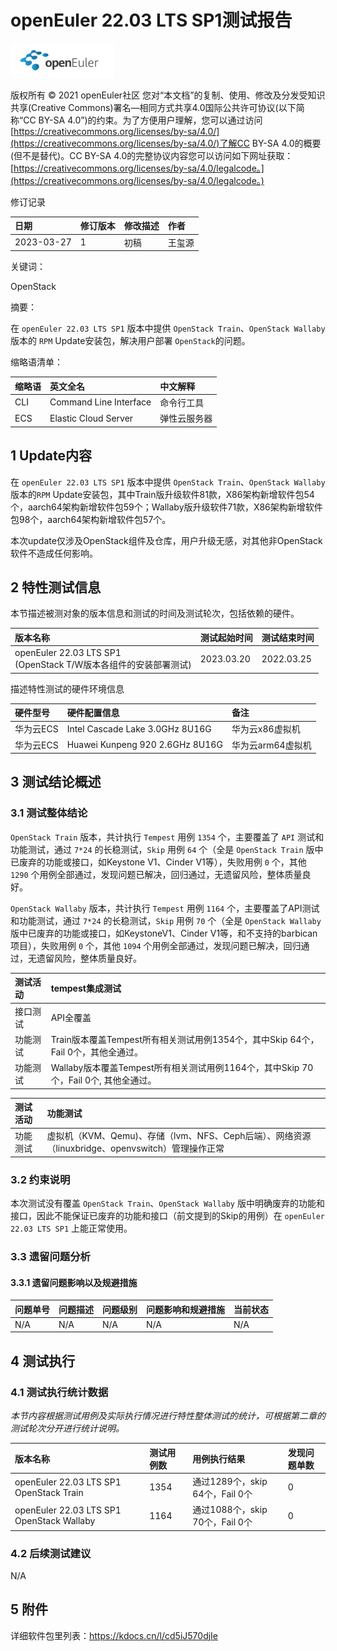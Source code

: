 # openEuler 22.03 LTS SP1测试报告

![openEuler ico](../../../images/openEuler.png)

版权所有 © 2021  openEuler社区
您对“本文档”的复制、使用、修改及分发受知识共享(Creative Commons)署名—相同方式共享4.0国际公共许可协议(以下简称“CC BY-SA 4.0”)的约束。为了方便用户理解，您可以通过访问[https://creativecommons.org/licenses/by-sa/4.0/](https://creativecommons.org/licenses/by-sa/4.0/)了解CC BY-SA 4.0的概要 (但不是替代)。CC BY-SA 4.0的完整协议内容您可以访问如下网址获取：[https://creativecommons.org/licenses/by-sa/4.0/legalcode。](https://creativecommons.org/licenses/by-sa/4.0/legalcode。)

修订记录

|日期|修订版本|修改描述|作者|
|:----|:----|:----|:----|
|2023-03-27|1|初稿|王玺源|

关键词：

OpenStack

摘要：

在 ```openEuler 22.03 LTS SP1``` 版本中提供 ```OpenStack Train```、```OpenStack Wallaby``` 版本的 ```RPM``` Update安装包，解决用户部署 ```OpenStack```的问题。

缩略语清单：

|缩略语|英文全名|中文解释|
|:----|:----|:----|
|CLI|Command Line Interface|命令行工具|
|ECS|Elastic Cloud Server|弹性云服务器|

## 1 Update内容

在 ```openEuler 22.03 LTS SP1``` 版本中提供 ```OpenStack Train```、```OpenStack Wallaby``` 版本的```RPM``` Update安装包，其中Train版升级软件81款，X86架构新增软件包54个，aarch64架构新增软件包59个；Wallaby版升级软件71款，X86架构新增软件包98个，aarch64架构新增软件包57个。

本次update仅涉及OpenStack组件及仓库，用户升级无感，对其他非OpenStack软件不造成任何影响。

## 2 特性测试信息

本节描述被测对象的版本信息和测试的时间及测试轮次，包括依赖的硬件。

|版本名称|测试起始时间|测试结束时间|
|:----|:----|:----|
|openEuler 22.03 LTS SP1<br>(OpenStack T/W版本各组件的安装部署测试)|2023.03.20|2022.03.25|


描述特性测试的硬件环境信息

|硬件型号|硬件配置信息|备注|
|:----|:----|:----|
|华为云ECS|Intel Cascade Lake 3.0GHz 8U16G|华为云x86虚拟机|
|华为云ECS|Huawei Kunpeng 920 2.6GHz 8U16G|华为云arm64虚拟机|

## 3 测试结论概述

### 3.1 测试整体结论

```OpenStack Train``` 版本，共计执行 ```Tempest``` 用例 ```1354``` 个，主要覆盖了 ```API``` 测试和功能测试，通过 ```7*24``` 的长稳测试，```Skip``` 用例 ```64``` 个（全是 ```OpenStack Train``` 版中已废弃的功能或接口，如Keystone V1、Cinder V1等），失败用例 ```0``` 个，其他 ```1290``` 个用例全部通过，发现问题已解决，回归通过，无遗留风险，整体质量良好。

```OpenStack Wallaby``` 版本，共计执行 ```Tempest``` 用例 ```1164``` 个，主要覆盖了API测试和功能测试，通过 ```7*24``` 的长稳测试，```Skip``` 用例 ```70``` 个（全是 ```OpenStack Wallaby``` 版中已废弃的功能或接口，如KeystoneV1、Cinder V1等，和不支持的barbican项目），失败用例 ```0``` 个，其他 ```1094``` 个用例全部通过，发现问题已解决，回归通过，无遗留风险，整体质量良好。

|测试活动|tempest集成测试|
|:----|:----|
|接口测试|API全覆盖|
|功能测试|Train版本覆盖Tempest所有相关测试用例1354个，其中Skip 64个，Fail 0个，其他全通过。|
|功能测试|Wallaby版本覆盖Tempest所有相关测试用例1164个，其中Skip 70个，Fail 0个, 其他全通过。|

|测试活动|功能测试|
|:----|:----|
|功能测试|虚拟机（KVM、Qemu)、存储（lvm、NFS、Ceph后端）、网络资源（linuxbridge、openvswitch）管理操作正常|

### 3.2   约束说明

本次测试没有覆盖 ```OpenStack Train```、```OpenStack Wallaby``` 版中明确废弃的功能和接口，因此不能保证已废弃的功能和接口（前文提到的Skip的用例）在 ```openEuler 22.03 LTS SP1``` 上能正常使用。

### 3.3   遗留问题分析

#### 3.3.1 遗留问题影响以及规避措施

|问题单号|问题描述|问题级别|问题影响和规避措施|当前状态|
|:----|:----|:----|:----|:----|
|N/A|N/A|N/A|N/A|N/A|

## 4 测试执行

### 4.1 测试执行统计数据

*本节内容根据测试用例及实际执行情况进行特性整体测试的统计，可根据第二章的测试轮次分开进行统计说明。*

|版本名称|测试用例数|用例执行结果|发现问题单数|
|:----|:----|:----|:----|
|openEuler 22.03 LTS SP1 OpenStack Train|1354|通过1289个，skip 64个，Fail 0个|0|
|openEuler 22.03 LTS SP1 OpenStack Wallaby|1164|通过1088个，skip 70个，Fail 0个|0|

### 4.2 后续测试建议

N/A

## 5 附件

详细软件包里列表：https://kdocs.cn/l/cd5iJ570djIe
